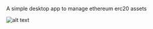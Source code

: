 A simple desktop app to manage ethereum erc20 assets



![alt text](https://github.com/joshualyguessennd/flutter_desktop_ethereum/tree/main/src/frontend/assets/desktop.png?raw=true)
